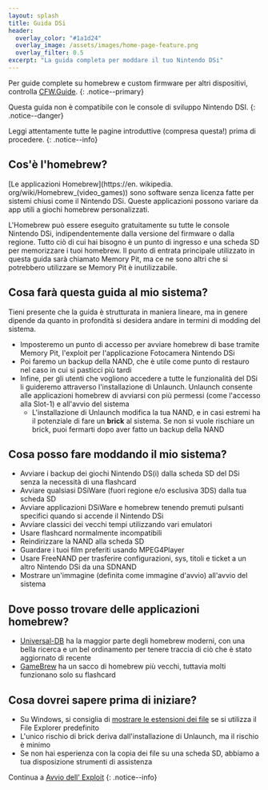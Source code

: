 ```yaml
---
layout: splash
title: Guida DSi
header:
  overlay_color: "#1a1d24"
  overlay_image: /assets/images/home-page-feature.png
  overlay_filter: 0.5
excerpt: "La guida completa per moddare il tuo Nintendo DSi"
---
```


Per guide complete su homebrew e custom firmware per altri dispositivi, controlla [CFW.Guide](https://cfw.guide/).
{: .notice--primary}

Questa guida non è compatibile con le console di sviluppo Nintendo DSI.
{: .notice--danger}

Leggi attentamente tutte le pagine introduttive (compresa questa!) prima di procedere.
{: .notice--info}

## Cos'è l'homebrew?

[Le applicazioni Homebrew](https://en. wikipedia. org/wiki/Homebrew_(video_games)) sono software senza licenza fatte per sistemi chiusi come il Nintendo DSi. Queste applicazioni possono variare da app utili a giochi homebrew personalizzati.

L'Homebrew può essere eseguito gratuitamente su tutte le console Nintendo DSi, indipendentemente dalla versione del firmware o dalla regione. Tutto ciò di cui hai bisogno è un punto di ingresso e una scheda SD per memorizzare i tuoi homebrew. Il punto di entrata principale utilizzato in questa guida sarà chiamato Memory Pit, ma ce ne sono altri che si potrebbero utilizzare se Memory Pit è inutilizzabile.

## Cosa farà questa guida al mio sistema?

Tieni presente che la guida è strutturata in maniera lineare, ma in genere dipende da quanto in profondità si desidera andare in termini di modding del sistema.

- Imposteremo un punto di accesso per avviare homebrew di base tramite Memory Pit, l'exploit per l'applicazione Fotocamera Nintendo DSi
- Poi faremo un backup della NAND, che è utile come punto di restauro nel caso in cui si pasticci più tardi
- Infine, per gli utenti che vogliono accedere a tutte le funzionalità del DSi li guideremo attraverso l'installazione di Unlaunch. Unlaunch consente alle applicazioni homebrew di avviarsi con più permessi (come l'accesso alla Slot-1) e all'avvio del sistema
   - L'installazione di Unlaunch modifica la tua NAND, e in casi estremi ha il potenziale di fare un **brick** al sistema. Se non si vuole rischiare un brick, puoi fermarti dopo aver fatto un backup della NAND

## Cosa posso fare moddando il mio sistema?

- Avviare i backup dei giochi Nintendo DS(i) dalla scheda SD del DSi senza la necessità di una flashcard
- Avviare qualsiasi DSiWare (fuori regione e/o esclusiva 3DS) dalla tua scheda SD
- Avviare applicazioni DSiWare e homebrew tenendo premuti pulsanti specifici quando si accende il Nintendo DSi
- Avviare classici dei vecchi tempi utilizzando vari emulatori
- Usare flashcard normalmente incompatibili
- Reindirizzare la NAND alla scheda SD
- Guardare i tuoi film preferiti usando MPEG4Player
- Usare FreeNAND per trasferire configurazioni, sys, titoli e ticket a un altro Nintendo DSi da una SDNAND
- Mostrare un'immagine (definita come immagine d'avvio) all'avvio del sistema

## Dove posso trovare delle applicazioni homebrew?

- [Universal-DB](https://db.universal-team.net/ds) ha la maggior parte degli homebrew moderni, con una bella ricerca e un bel ordinamento per tenere traccia di ciò che è stato aggiornato di recente
- [GameBrew](https://www.gamebrew.org/wiki/List_of_all_DS_homebrew) ha un sacco di homebrew più vecchi, tuttavia molti funzionano solo su flashcard

## Cosa dovrei sapere prima di iniziare?

- Su Windows, si consiglia di [mostrare le estensioni dei file](file-extensions-%28windows%29) se si utilizza il File Explorer predefinito
- L'unico rischio di brick deriva dall'installazione di Unlaunch, ma il rischio è minimo
- Se non hai esperienza con la copia dei file su una scheda SD, abbiamo a tua disposizione strumenti di assistenza

Continua a [Avvio dell' Exploit](launching-the-exploit)
{: .notice--info}
